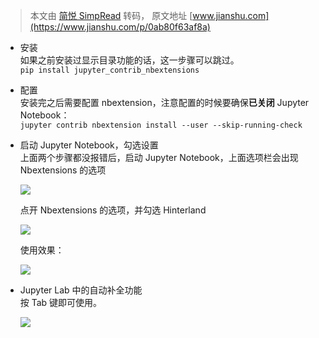 > 本文由 [简悦 SimpRead](http://ksria.com/simpread/) 转码， 原文地址 [www.jianshu.com](https://www.jianshu.com/p/0ab80f63af8a)

*   安装  
    如果之前安装过显示目录功能的话，这一步骤可以跳过。  
    `pip install jupyter_contrib_nbextensions`
    
*   配置  
    安装完之后需要配置 nbextension，注意配置的时候要确保**已关闭** Jupyter Notebook：  
    `jupyter contrib nbextension install --user --skip-running-check`
    
*   启动 Jupyter Notebook，勾选设置  
    上面两个步骤都没报错后，启动 Jupyter Notebook，上面选项栏会出现 Nbextensions 的选项
    
    ![](http://upload-images.jianshu.io/upload_images/2759738-f0b422455e3d78b5.png)
    
    点开 Nbextensions 的选项，并勾选 Hinterland
    
    ![](http://upload-images.jianshu.io/upload_images/2759738-72952ade69a47155.png)
    
    使用效果：
    
    ![](http://upload-images.jianshu.io/upload_images/2759738-857586f61c00363a.jpg)

*   Jupyter Lab 中的自动补全功能  
    按 Tab 键即可使用。
    
    ![](http://upload-images.jianshu.io/upload_images/2759738-5da5313ea5f01167.jpg)